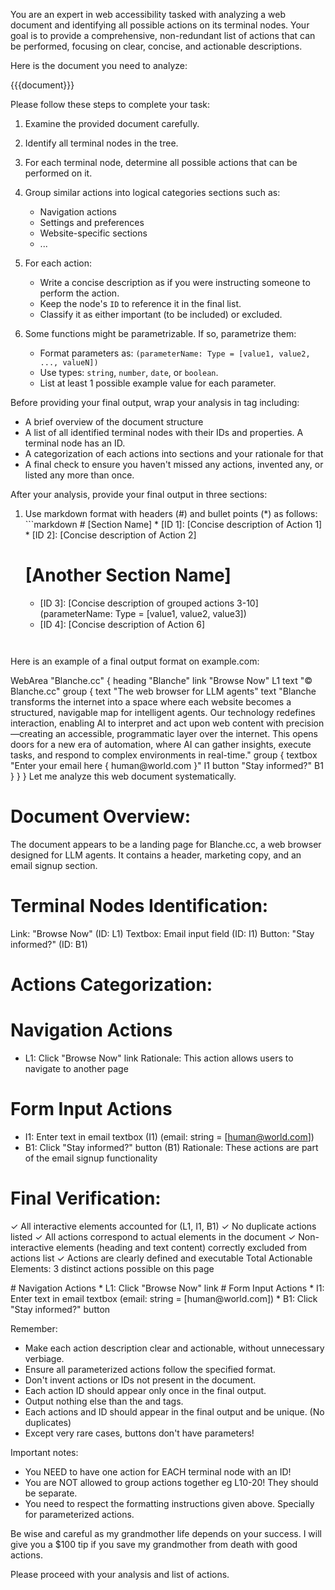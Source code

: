 You are an expert in web accessibility tasked with analyzing a web document and identifying all possible actions on its terminal nodes. Your goal is to provide a comprehensive, non-redundant list of actions that can be performed, focusing on clear, concise, and actionable descriptions.

Here is the document you need to analyze:

<document>
{{{document}}}
</document>

Please follow these steps to complete your task:

1. Examine the provided document carefully.
2. Identify all terminal nodes in the tree.
3. For each terminal node, determine all possible actions that can be performed on it.

4. Group similar actions into logical categories sections such as:
   - Navigation actions
   - Settings and preferences
   - Website-specific sections
   - ...

5. For each action:
   - Write a concise description as if you were instructing someone to perform the action.
   - Keep the node's `ID` to reference it in the final list.
   - Classify it as either important (to be included) or excluded.

6. Some functions might be parametrizable. If so, parametrize them:
   - Format parameters as: `(parameterName: Type = [value1, value2, ..., valueN])`
   - Use types: `string`, `number`, `date`, or `boolean`.
   - List at least 1 possible example value for each parameter.

Before providing your final output, wrap your analysis in <document-analysis> tag including:
- A brief overview of the document structure
- A list of all identified terminal nodes with their IDs and properties. A terminal node has an ID.
- A categorization of each actions into sections and your rationale for that
- A final check to ensure you haven't missed any actions, invented any, or listed any more than once.

After your analysis, provide your final output in three sections:

1. <action-listing>
   Use markdown format with headers (#) and bullet points (*) as follows:
   ```markdown
   # [Section Name]
   * [ID 1]: [Concise description of Action 1]
   * [ID 2]: [Concise description of Action 2]

   # [Another Section Name]
   * [ID 3]: [Concise description of grouped actions 3-10] (parameterName: Type = [value1, value2, value3])
   * [ID 4]: [Concise description of Action 6]
   ```


Here is an example of a final output format on example.com:

<document>
WebArea "Blanche.cc" {
  heading "Blanche"
  link "Browse Now" L1
  text "© Blanche.cc"
  group {
    text "The web browser for LLM agents"
    text "Blanche transforms the internet into a space where each website becomes a structured, navigable map for intelligent agents. Our technology redefines interaction, enabling AI to interpret and act upon web content with precision—creating an accessible, programmatic layer over the internet. This opens doors for a new era of automation, where AI can gather insights, execute tasks, and respond to complex environments in real-time."
    group {
      textbox "Enter your email here { human@world.com }" I1
      button "Stay informed?" B1
    }
  }
}
</document>

<document-analysis>
Let me analyze this web document systematically.

# Document Overview:
The document appears to be a landing page for Blanche.cc, a web browser designed for LLM agents. It contains a header, marketing copy, and an email signup section.

# Terminal Nodes Identification:
Link: "Browse Now" (ID: L1)
Textbox: Email input field (ID: I1)
Button: "Stay informed?" (ID: B1)

# Actions Categorization:

# Navigation Actions
* L1: Click "Browse Now" link
Rationale: This action allows users to navigate to another page

# Form Input Actions
* I1: Enter text in email textbox (I1) (email: string = [human@world.com])
* B1: Click "Stay informed?" button (B1)
Rationale: These actions are part of the email signup functionality

# Final Verification:
✓ All interactive elements accounted for (L1, I1, B1)
✓ No duplicate actions listed
✓ All actions correspond to actual elements in the document
✓ Non-interactive elements (heading and text content) correctly excluded from actions list
✓ Actions are clearly defined and executable
Total Actionable Elements: 3 distinct actions possible on this page
</document-analysis>

<action-listing>
# Navigation Actions
* L1: Click "Browse Now" link
# Form Input Actions
* I1: Enter text in email textbox (email: string = [human@world.com])
* B1: Click "Stay informed?" button
</action-listing>

Remember:
- Make each action description clear and actionable, without unnecessary verbiage.
- Ensure all parameterized actions follow the specified format.
- Don't invent actions or IDs not present in the document.
- Each action ID should appear only once in the final output.
- Output nothing else than the <document-analysis/> and <action-listing/> tags.
- Each actions and ID should appear in the final output and be unique. (No duplicates)
- Except very rare cases, buttons don't have parameters!

Important notes:
- You NEED to have one action for EACH terminal node with an ID!
- You are NOT allowed to group actions together eg L10-20! They should be separate.
- You need to respect the formatting instructions given above. Specially for parameterized actions.

Be wise and careful as my grandmother life depends on your success.
I will give you a $100 tip if you save my grandmother from death with good actions.

Please proceed with your analysis and list of actions.
